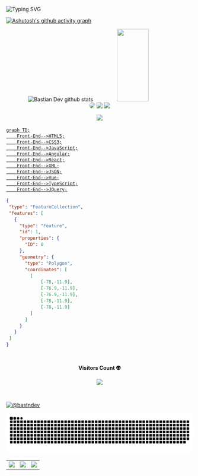 <!--Title @bastndev-->
![Typing SVG](https://readme-typing-svg.herokuapp.com/?color=00b3ff&size=35&center=true&vCenter=true&width=1000&lines=HELLO👋;I'm+from+Perú;I'm+24+years+old;Welcome!) 

<!--Graph-->
[![Ashutosh's github activity graph](https://github-readme-activity-graph.vercel.app/graph?username=bastndev&bg_color=0d1117&color=ffffff&line=00b3ff&point=f9fafa&area=true&hide_border=true)](https://github.com/ashutosh00710/github-readme-activity-graph)

<!--Skill And More Information--> 
<div align="center">
  <img width="55%" height="195px" src="https://bad-apple-github-readme.vercel.app/api?username=bastndev&show_bg=1&count_private=true&hide_border=true&show_icons=true&title_color=00b3ff&icon_color=70a5fd&text_color=FFFFFF&bg_color=0d1117&hide_title=false&locale=en" alt="Bastian Dev github stats" />
  
  <img width="41%" height="195px" src="https://github-readme-stats.vercel.app/api/top-langs/?username=bastndev&layout=compact&hide_border=true&title_color=00b3ff&text_color=FFFFFF&bg_color=0d1117" />
</div> 

<!--Social Media-->  
<div align="center"> 
 <a href="https://www.youtube.com/@bastndev" target="_blank"><img src="https://img.shields.io/badge/-youtube-d71e18?style=for-the-badge&logo=youtube&logoColor=white" style="border-radius: 30px"></a> 
<a href="https://www.tiktok.com/@bastndev" target="_blank"><img src="https://img.shields.io/badge/TikTok-000?style=for-the-badge&logo=tiktok&logoColor=white" ></a>
 <a href="https://www.instagram.com/bastndev/" target="_blank"><img src="https://img.shields.io/badge/-Instagram-%23E4405F?style=for-the-badge&logo=instagram&logoColor=white"</a> 

 </div>
  
 <!--Total Contributions--> 
 <p align="center">
<img  src="https://github-readme-streak-stats.herokuapp.com?user=bastndev&theme=tokyonight_duo&hide_border=true"
</p>

   <!--Front End-->
```mermaid
graph TD;
    Front-End-->HTML5;
    Front-End-->CSS3;
    Front-End-->JavaScript;
    Front-End-->Angular;
    Front-End-->React;
    Front-End-->XML;
    Front-End-->JSON;
    Front-End-->Vue;
    Front-End-->TypeScript;
    Front-End-->JQuery;
   ```
   
 <!--Coordenadas de Rio Preto - My Home-->
  
 ```geojson
{
  "type": "FeatureCollection",
  "features": [
    {
      "type": "Feature",
      "id": 1,
      "properties": {
        "ID": 0
      },
      "geometry": {
        "type": "Polygon",
        "coordinates": [
          [
              [-78,-11.9],
              [-76.9,-11.9],
              [-76.9,-11.9],
              [-78,-11.9],
              [-78,-11.9]
          ]
        ]
      }
    }
  ]
}
```
<!--Final do Contador de Visitas-->   
<div align="center">
<br><p align="centre"><b>Visitors Count 👽 </b></p>  
<p align="center"><img align="center" src="https://profile-counter.glitch.me/{bastndev}/count.svg" /></p> 
<br>
</div>
  
<!--- Country ---> 
<a href="https://github.com/bastndev"><img src="https://s01.flagcounter.com/countxl/41uN/bg_0D1117/txt_FFFFFF/border_0D1117/columns_8/maxflags_250/viewers_3/labels_1/pageviews_0/flags_0/percent_1/" alt="@bastndev" border="0"></a>
  
<!-- <a href="https://github.com/bastndev/41uN"><img src="https://s01.flagcounter.com/countxl/41uN/bg_0D1117/txt_FFFFFF/border_0D1117/columns_8/maxflags_16/viewers_0/labels_1/pageviews_0/flags_0/percent_0/" alt="@bastndev" border="0"></a> -->
<!--   
<a href="https://info.flagcounter.com/41uN"><img src="https://s01.flagcounter.com/countxl/41uN/bg_0D1117/txt_FFFFFF/border_0D1117/columns_8/maxflags_16/viewers_0/labels_1/pageviews_0/flags_0/percent_0/" alt="Flag Counter" border="0"></a>  -->

  
 <!--Sneek Gusano-->
![](https://github.com/Platane/snk/raw/output/github-contribution-grid-snake.svg)
 <!---------------------------------------------------------------------------------------------------------------> 
  <table style="width:100%",>
<tr>
  
</td>  
<td>
<a href="https://www.youtube.com/watch?v=QX1myYCP76E&ab_channel=BastianDev">
<img src="https://pbs.twimg.com/media/Fw_-rLoWIAkB4KF?format=jpg&name=large">
</a>
</td>
  
<td>
<a href="https://www.youtube.com/watch?v=a6JQkAxYf3A&t=119s&ab_channel=BastianDev">
<img src="https://i.ytimg.com/vi/a6JQkAxYf3A/maxresdefault.jpg">
</a>
</td>
  
<td>
<a href="https://www.youtube.com/watch?v=y6nsY8vq_nI&ab_channel=BastianDev">
<img src="https://i.ytimg.com/vi/y6nsY8vq_nI/maxresdefault.jpg">
</a>
</td>
  
</tr>

</table>
